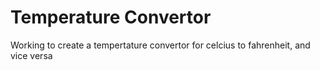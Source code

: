 Temperature Convertor
=====================

Working to create a tempertature convertor for celcius to fahrenheit, and vice versa

